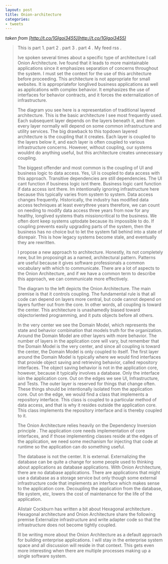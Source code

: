 ```yaml
---
layout: post
title: Onion-architecture
categories:
- tweets
---
```

*taken from [http://t.co/1GIgoi3455](http://t.co/1GIgoi3455)*
>This is part 1. part 2 . part 3 . part 4 .  My feed rss .
>
>Ive spoken several times about a specific type of architecture I call Onion Architecture. Ive found that it leads to more maintainable applications since it emphasizes separation of concerns throughout the system. I must set the context for the use of this architecture before proceeding. This architecture is not appropriate for small websites. It is appropriatefor longlived business applications as well as applications with complex behavior. It emphasizes the use of interfaces for behavior contracts, and it forces the externalization of infrastructure.
>
>The diagram you see here is a representation of traditional layered architecture. This is the basic architecture I see most frequently used. Each subsequent layer depends on the layers beneath it, and then every layer normally will depend on some common infrastructure and utility services. The big drawback to this topdown layered architecture is the coupling that it creates. Each layer is coupled to the layers below it, and each layer is often coupled to various infrastructure concerns. However, without coupling, our systems wouldnt do anything useful, but this architecture creates unnecessary coupling.
>
>The biggest offender and most common is the coupling of UI and business logic to data access. Yes, UI is coupled to data access with this approach. Transitive dependencies are still dependencies. The UI cant function if business logic isnt there. Business logic cant function if data access isnt there. Im intentionally ignoring infrastructure here because this typically varies from system to system. Data access changes frequently. Historically, the industry has modified data access techniques at least everythree years therefore, we can count on needing to modify data access three years from now for any healthy, longlived systems thats missioncritical to the business. We often dont keep systems uptodate because its impossible to do. If coupling prevents easily upgrading parts of the system, then the business has no choice but to let the system fall behind into a state of disrepair. This is how legacy systems become stale, and eventually they are rewritten.
>
>I propose a new approach to architecture. Honestly, its not completely new, but Im proposingit as a named, architectural pattern. Patterns are useful because it gives software professionals a common vocabulary with which to communicate. There are a lot of aspects to the Onion Architecture, and if we have a common term to describe this approach, we can communicate more effectively.
>
>The diagram to the left depicts the Onion Architecture. The main premise is that it controls coupling. The fundamental rule is that all code can depend on layers more central, but code cannot depend on layers further out from the core. In other words, all coupling is toward the center. This architecture is unashamedly biased toward objectoriented programming, and it puts objects before all others.
>
>In the very center we see the Domain Model, which represents the state and behavior combination that models truth for the organization. Around the Domain Model are other layers with more behavior. The number of layers in the application core will vary, but remember that the Domain Model is the very center, and since all coupling is toward the center, the Domain Model is only coupled to itself. The first layer around the Domain Model is typically where we would find interfaces that provide object saving and retrieving behavior, called repository interfaces. The object saving behavior is not in the application core, however, because it typically involves a database. Only the interface isin the application core. Out on the edges we see UI, Infrastructure, and Tests. The outer layer is reserved for things that change often. These things should be intentionally isolated from the application core. Out on the edge, we would find a class that implements a repository interface. This class is coupled to a particular method of data access, and that is why it resides outside the application core. This class implements the repository interface and is thereby coupled to it.
>
>The Onion Architecture relies heavily on the Dependency Inversion principle . The application core needs implementation of core interfaces, and if those implementing classes reside at the edges of the application, we need some mechanism for injecting that code at runtime so the application can do something useful.
>
>The database is not the center. It is external. Externalizing the database can be quite a change for some people used to thinking about applications as database applications. With Onion Architecture, there are no database applications. There are applications that might use a database as a storage service but only though some external infrastructure code that implements an interface which makes sense to the application core. Decoupling the application from the database, file system, etc, lowers the cost of maintenance for the life of the application.
>
>Alistair Cockburn has written a bit about Hexagonal architecture . Hexagonal architecture and Onion Architecture share the following premise Externalize infrastructure and write adapter code so that the infrastructure does not become tightly coupled.
>
>Ill be writing more about the Onion Architecture as a default approach for building enterprise applications. I will stay in the enterprise system space and all discussion will reside in that context. This gets even more interesting when there are multiple processes making up a single software system.
>
>